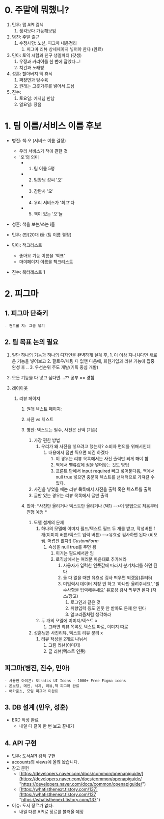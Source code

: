 
# 0.  주말에 뭐했니?

1. 민우: 맵 API 검색
	1. 생각보다 가능해보임
2. 병진: 주말 출근 
	1. 수정사항: 노션, 피그마 내용정리
		1. 피그마 리뷰 상세페이지 넣어야 한다 (완료)
3. 민아: 토익 시험과 친구 생일파티 (갓생)
	1. 우정과 커리어를 한 번에 잡았다...!
	2. 치킨과 노래방 
4. 성훈: 할아버지 댁 휴식
	1. 짜장면과 탕수육 
	2. 원래는 고춧가루를 넣어서 드심
5. 진수:
	1. 토요일: 예지님 만남
	2. 일요일: 잤음 


# 1. 팀 이름/서비스 이름 후보

- 병진: 책:오 (서비스 이름 결정)
	- 우리 서비스가 책에 관한 것
	- '오'의 의미
		- 1. 팀 이름 5명
		- 2. 팀장님 성씨 '오'
		- 3. 감탄사 '오'
		- 4. 우리 서비스가 '최고'다
		- 5. 책이 있는 '오'늘 
		
- 성훈: 책을 보는/쓰는 i들
- 민우: (만)20대 i들 (팀 이름 결정)
- 민아: 책크리스트 
	- 좋아요 기능 이름을 '책크'
	- 마이페이지 이름을  책크리스트 
- 진수: 북터레스트 1

# 2. 피그마

## 1.  피그마 단축키
	- 컨트롤 지: 그룹 묶기

## 2. 팀 목표 논의 필요
1. 일단 하나의 기능과 하나의 디자인을 완벽하게 설계 후, 
					1. 이 이상 지나치다면 새로운 기능을 넣어보고
					2. 팔로우/채팅 다 없앤 다음에, 회원가입과 리뷰 기능에 집중 완성 후 ..
					3. 우선순위 주도 개발(기획 중심 개발)
					
2. 모든 기능을 다 넣고 싶다면....?? 공부 == 경험 

2. 레이아웃
	1. 리뷰 페이지
		1. 원래 텍스트 페이지: 
		2. 사진 vs 텍스트
		3. 병진: 텍스트는 필수, 사진은 선택 (기존)
			1. 가장 편한 방법
				1. 우리가 왜 사진을 넣으려고 했는지? 소비자 편의를 위해서인데 
					1. 내용에서 점만 찍으면 되긴 하겠다 
						1. 이 경우는 리뷰 목록에서는 사진 출력만 되게 해야 함
						2. 백에서 벨류값에 점을 넣어놓는 것도 방법
						3. 프론트 단에서 input required 빼고 넣어둔다음, 백에서 null true 넣으면 충분히 텍스트를 선택적으로 가져갈 수 있다. 
			2. 사진을 넣었을 때는 리뷰 목록에서 사진을 출력 혹은 텍스트를 출력
			3. 글만 있는 경우는 리뷰 목록에서 글만 출력
	
		4. 민아: *사진만 올리거나 텍스트만 올리거나 (택1) -->이 방법으로 처음부터 진행 예정 *
			1. 모델 설계의 문제
				1. 하나의 모델에 이미지 필드/텍스트 필드 두 개를 받고, 작성버튼 1개(이미지 버튼/텍스트 입력 버튼) -->유효성 검사하면 된다 (비모쌤. 어렵진 않다!) *CustomForm*
					1. 속성을 null true를 주면 됨
						1. 이거는 필드에서만 임
						2. 로직상에서는 여러분 마음대로 추가해라
							1. 사용자가 입력한 인풋값에 따라서 분기처리를 하면 된다
							2. 둘 다 없을 때만 유효성 검사 띄우면 되겠음(튜터5) 
							3. 미입력시 데이터 저장 안 하고 '하나만 올려주세요', '필수사항을 입력해주세요' 유효성 검사 띄우면 된다 (자스/장고)
								1. 로그인과 같은 것
								2. 취향입력 등도 인풋 안 받아도 문제 안 된다
								3. 알고리즘처럼 생각해라
				2. 두 개의 모델에 이미지/텍스트 x
					1. 그러면 리뷰 목록도 텍스트 따로, 이미지 따로 
			2. 성훈님은 사진리뷰, 텍스트 리뷰 분리 x 
				1. 리뷰 작성을 2개로 나눠서 
					1. 그림 리뷰(이미지)
					2. 글 리뷰(텍스트 인풋)

## 피그마(병진, 진수, 민아)
	- 사용한 아이콘: Stratis UI Icons - 1000+ Free Figma icons
	- 온보딩, 메인, 서치, 리뷰,책 피그마 완료
	- 어카운츠, 모임 피그마 미완료 

## 3. DB 설계 (민우, 성훈)
 - ERD 작성 완료
	 - 내일 다 같이 한 번 보고 끝내기
	
## 4. API 구현

- 민우: 도서API 검색 구현
- acoounts의 views에 올려 놨습니다.
- 참고 문헌
	- [https://developers.naver.com/docs/common/openapiguide/](https://developers.naver.com/docs/common/openapiguide/ "https://developers.naver.com/docs/common/openapiguide/")
	- [https://whatisthenext.tistory.com/137](https://whatisthenext.tistory.com/137 "https://whatisthenext.tistory.com/137")
- 이슈: 도서 장르가 없다.
	- 내일 다른 API로 장르를 불러올 예정 